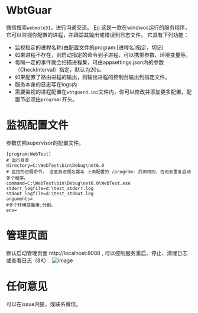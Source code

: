 # WbtGuar
微信搜索`webmote31`，进行沟通交流。 [En](./README.md)
这是一款在windwos运行的服务程序，它可以监视你配置的进程，并跟踪其输出或错误到日志文件。
它具有下列功能：
- 监视指定的进程名称(由配置文件的program:[进程名]指定，切记)
- 如果进程不存在，则启动指定的命令到子进程，可以携带参数、环境变量等。
- 每隔一定的事件就会扫描进程集，可由appsettings.json内的参数（CheckInterval）指定，默认为20s。
- 如果配置了路由进程的输出，则输出进程的控制台输出到指定文件。
- 服务本身的日志写在logs内
- 需要监视的进程配置在`wbtguard.ini`文件内，你可以修改并添加更多配置，配置节必须由`program:`开头。


# 监视配置文件
参数仿照supervisor的配置文件。
```
[program:WebTest]
# 运行目录
directory=C:\WebTest\bin\Debug\net6.0
# 监控的进程命令， 注意其进程名需与 上面配置的 /program: 后面相同，否则会重复启动多个程序。
command=C:\WebTest\bin\Debug\net6.0\WebTest.exe
stderr_logfile=d:\test_stderr.log
stdout_logfile=d:\test_stdout.log
arguments=
#多个环境变量用;分割。
env=
```
# 管理页面
默认启动管理页面 http://localhost:8088 , 可以控制服务重启、停止、清理日志或查看日志（8K）.
![image](https://user-images.githubusercontent.com/3210368/211051096-37f96786-f3d0-4537-bce2-5d5eb881b123.png)

# 任何意见
可以在issue内提，或联系微信。
